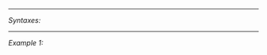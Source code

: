 


---
*Syntaxes:*

<!-- [] call `BIN_fnc_getRadioConversation` -->

---
*Example 1:*

<!-- 
```sqf
[] call BIN_fnc_getRadioConversation;
``` -->